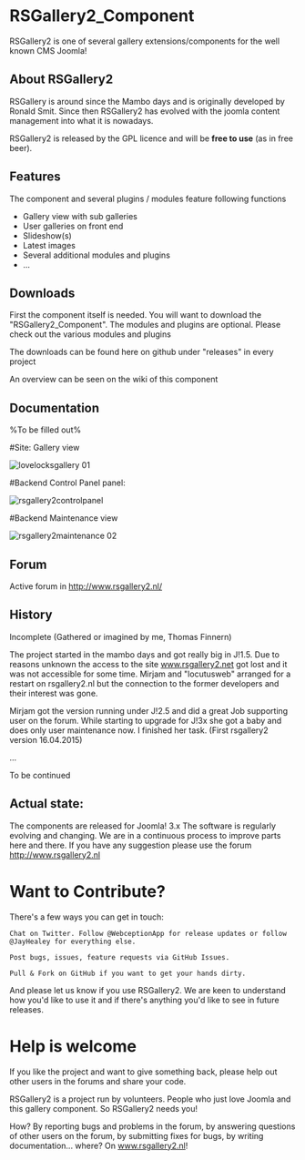 # RSGallery2_Component
RSGallery2 is one of several gallery extensions/components for the well known CMS Joomla!

## About RSGallery2
RSGallery is around since the Mambo days and is originally developed by Ronald Smit. Since then RSGallery2 has evolved with the joomla content management into what it is nowadays.

RSGallery2 is released by the GPL licence and will be **free to use** (as in free beer).

## Features
The component and several plugins / modules feature following functions
* Gallery view with sub galleries
* User galleries on front end
* Slideshow(s)
* Latest images
* Several additional modules and plugins
* ...

## Downloads
First the component itself is needed. You will want to download the "RSGallery2_Component". The modules and plugins are optional. Please check out the various modules and plugins

The downloads can be found here on github under "releases" in every project

An overview can be seen on the wiki of this component


## Documentation

%To be filled out%



#Site: Gallery view

![lovelocksgallery 01](https://cloud.githubusercontent.com/assets/7040580/10307011/60de773e-6c2b-11e5-8008-1061454e6720.png)

#Backend Control Panel panel:

![rsgallery2controlpanel](https://cloud.githubusercontent.com/assets/7040580/15866364/8ce88422-2cde-11e6-8119-86ed585bfcfc.png)

#Backend Maintenance view

![rsgallery2maintenance 02](https://cloud.githubusercontent.com/assets/7040580/15866405/bcb2bb96-2cde-11e6-828f-3952e4fe6cb7.png)

## Forum

Active forum in http://www.rsgallery2.nl/


## History
Incomplete (Gathered or imagined by me, Thomas Finnern)

The project started in the mambo days and got really big in J!1.5. Due to reasons unknown the access to the site www.rsgallery2.net got lost and it was not accessible for some time. Mirjam and "locutusweb" arranged for a restart on rsgallery2.nl but the connection to the former developers and their interest was gone.

Mirjam got the version running under J!2.5 and did a great Job supporting user on the forum. While starting to upgrade for J!3x she got a baby and does only user maintenance now. I finished her task. (First rsgallery2 version 16.04.2015)

...

To be continued

## Actual state:
The components are released for Joomla! 3.x
The software is regularly evolving and changing.
We are in a continuous process to improve parts here and there.
If you have any suggestion please use the forum http://www.rsgallery2.nl


# Want to Contribute?

There's a few ways you can get in touch:

    Chat on Twitter. Follow @WebceptionApp for release updates or follow @JayHealey for everything else.

    Post bugs, issues, feature requests via GitHub Issues.

    Pull & Fork on GitHub if you want to get your hands dirty.

And please let us know if you use RSGallery2. We are keen to understand how you'd like to use it and if there's anything you'd like to see in future releases.

# Help is welcome

If you like the project and want to give something back, please help out other users in the forums and share your code.

RSGallery2 is a project run by volunteers. People who just love Joomla and this gallery component. So RSGallery2 needs you!

How? By reporting bugs and problems in the forum, by answering questions of other users on the forum, by submitting fixes for bugs, by writing documentation... where? On www.rsgallery2.nl!
